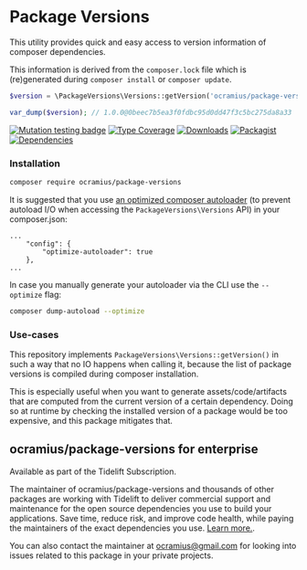 # Package Versions

This utility provides quick and easy access to version information of composer dependencies.

This information is derived from the ```composer.lock``` file which is (re)generated during ```composer install``` or ```composer update```.

```php
$version = \PackageVersions\Versions::getVersion('ocramius/package-versions');

var_dump($version); // 1.0.0@0beec7b5ea3f0fdbc95d0dd47f3c5bc275da8a33
```

[![Mutation testing badge](https://img.shields.io/endpoint?style=flat&url=https%3A%2F%2Fbadge-api.stryker-mutator.io%2Fgithub.com%2FOcramius%2FPackageVersions%2F2.0.x)](https://dashboard.stryker-mutator.io/reports/github.com/Ocramius/PackageVersions/2.0.x)
[![Type Coverage](https://shepherd.dev/github/Ocramius/PackageVersions/coverage.svg)](https://shepherd.dev/github/Ocramius/PackageVersions)
[![Downloads](https://img.shields.io/packagist/dt/ocramius/package-versions.svg)](https://packagist.org/packages/ocramius/package-versions)
[![Packagist](https://img.shields.io/packagist/v/ocramius/package-versions.svg)](https://packagist.org/packages/ocramius/package-versions)
[![Dependencies](https://tidelift.com/badges/github/packagist/ocramius%2Fpackage-versions)](https://tidelift.com/subscription/pkg/packagist-ocramius%2Fpackage-versions?utm_source=packagist-ocramius%2Fpackage-versions&utm_medium=readme)

### Installation

```sh
composer require ocramius/package-versions
```

It is suggested that you use [an optimized composer autoloader](https://getcomposer.org/doc/06-config.md#optimize-autoloader) (to prevent autoload I/O when accessing the `PackageVersions\Versions` API) in your composer.json:
```
...
    "config": {
        "optimize-autoloader": true
    },
...
```

In case you manually generate your autoloader via the CLI use the `--optimize` flag:

```sh
composer dump-autoload --optimize
```

### Use-cases

This repository implements `PackageVersions\Versions::getVersion()` in such a way that no IO
happens when calling it, because the list of package versions is compiled during composer
installation.

This is especially useful when you want to generate assets/code/artifacts that are computed from
the current version of a certain dependency. Doing so at runtime by checking the installed
version of a package would be too expensive, and this package mitigates that.

## ocramius/package-versions for enterprise

Available as part of the Tidelift Subscription.

The maintainer of ocramius/package-versions and thousands of other packages are working with Tidelift to deliver commercial support and maintenance for the open source dependencies you use to build your applications. Save time, reduce risk, and improve code health, while paying the maintainers of the exact dependencies you use. [Learn more.](https://tidelift.com/subscription/pkg/packagist-ocramius-package-versions?utm_source=packagist-ocramius-package-versions&utm_medium=referral&utm_campaign=enterprise&utm_term=repo).

You can also contact the maintainer at ocramius@gmail.com for looking into issues related to this package
in your private projects.
